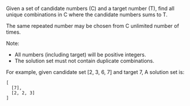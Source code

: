 Given a set of candidate numbers (C) and a target number (T), find all unique combinations in C where the candidate numbers sums to T.

The same repeated number may be chosen from C unlimited number of times.

Note:

* All numbers (including target) will be positive integers.
* The solution set must not contain duplicate combinations.

For example, given candidate set [2, 3, 6, 7] and target 7,
A solution set is:

~~~
[
  [7],
  [2, 2, 3]
]
~~~
